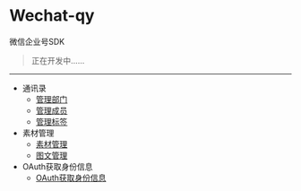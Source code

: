 # Wechat-qy
微信企业号SDK
> 正在开发中......

***

- 通讯录
  + [管理部门](管理部门)
  + [管理成员](管理成员)
  + [管理标签](管理标签)
- 素材管理
  + [素材管理](素材管理)
  + [图文管理](图文管理)
- OAuth获取身份信息
  + [OAuth获取身份信息](OAuth获取身份信息)
